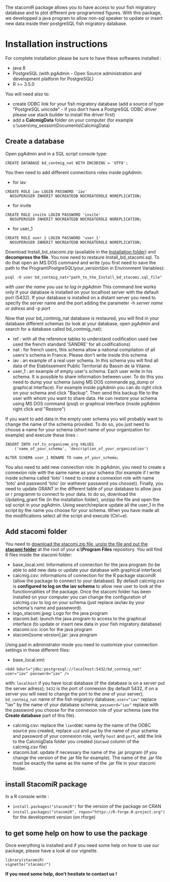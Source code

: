 The stacomiR package allows you to have access to your fish migratory database and to plot different pre-programmed figures. With this package, we developped a java program to allow non-sql speaker to update or insert new data inside their postgreSQL fish migratory database.

# Installation instructions

For complete installation please be sure to have these softwares installed :
- java 8
- PostgreSQL (with pgAdmin - Open Source administration and development platform for PostgreSQL)
- R >= 3.5.0

You will need also to:
- create ODBC link for your fish migratory database (add a source of type "PostgreSQL unicode" - if you don't have a PostgreSQL ODBC driver please use stack builder to install the driver first)
- add a **CalcmigData** folder on your computer (for example c:\users\my_session\Documents\CalcmigData)

## Create a database
Open pgAdmin and in a SQL script console type:
```
CREATE DATABASE bd_contmig_nat WITH ENCODING = 'UTF8';
```

You then need to add different connections roles inside pgAdmin:
- for iav
```
CREATE ROLE iav LOGIN PASSWORD 'iav'
  NOSUPERUSER INHERIT NOCREATEDB NOCREATEROLE NOREPLICATION;
```
- for invite
```
CREATE ROLE invite LOGIN PASSWORD 'invite'
  NOSUPERUSER INHERIT NOCREATEDB NOCREATEROLE NOREPLICATION;
```
- for user_1
```
CREATE ROLE user_1 LOGIN PASSWORD 'user_1'
  NOSUPERUSER INHERIT NOCREATEDB NOCREATEROLE NOREPLICATION;
```

Download Install_bd_stacomi.zip (available in the [Installation folder](https://github.com/MarionLegrandLogrami/stacomiR/tree/master/Installation)) and **decompress the file**.
You now need to restaure Install_bd_stacomi.sql. To do that open an MS DOS command and write (you first need to save the path to the Program\PostgreSQL\your_version\bin in Environment Variables):
```
psql -U user bd_contmig_nat<"path_to_the_Install_bd_stacomi.sql_file"
```
*with user the name you use to log in pgAdmin*
This command line works only if your database is installed on your localhost server with the default port (5432). If your database is installed on a distant server you need to specify the server name and the port adding the parameter -h *server name or adress* and -p *port*

Now that your bd_contmig_nat database is restaured, you will find in your database different schemas (to look at your database, open pgAdmin and search for a database called bd_contmig_nat):
- ref : with all the reference tables to understand codification used (we used the french standard 'SANDRE' for all codifications)
- nat : for french users, this schema allow a national compilation of all users's schema in France. Please don't write inside this schema
- iav : an example of a real user schema. In this schema you will find all data of the Etablissement Public Territorial du Bassin de la Vilaine.
- user_1 : an example of empty user's schema. Each user write in his schema. It is possible to share information between user. To do this you need to dump your schema (using MS DOS commande pg_dump or graphical interface). For example inside pgAdmin you can do right click on your schema and click "Backup". Then send this backup file to the user with whom you want to share data. He can restore your schema using MS DOS command (psql) or graphical interface (inside pgAdmin right click and "Restore")

If you want to add data in the empty user schema you will probably want to change the name of the schema provided. To do so, you just need to choose a name for your schema (short name of your organization for example) and execute these lines :

```
INSERT INTO ref.ts_organisme_org VALUES
    ('name_of_your_schema', 'description_of_your_organization')

ALTER SCHEMA user_1 RENAME TO name_of_your_schema;
```
You also need to add new connection role:
In pgAdmin, you need to create a connexion role with the same name as your schema (for example if I write inside schema called 'toto' I need to create a connexion role with name 'toto' and password 'toto' (or wathever password you choose)).
Finally, you need to update GRANT in the different table of your database to allow java or r programm to connect to your data. to do so, download the Updating_grant file (in the installation folder), unzipp the file and open the sql script in your pgAdmin. Using search/replace update all the user_1 in the script by the name you choose for your schema. When you have made all the modifications select all the script and execute (Ctrl+e).

## Add stacomi folder
You need to [download the stacomi.zip file, unzip the file and put the **stacomi folder**](https://github.com/MarionLegrandLogrami/stacomiR/tree/master/Installation) at the root of your **c:\Program Files** repository.
You will find 6 files inside the stacomi folder:
- base_local.xml: Informations of connection for the java program (to be able to add new data or update your database with graphical interface)
- calcmig.csv: informations of connection for the R package stacomiR (allow the package to connect to your database). By default calcmig.csv is **configured to log on the iav schema** to allow new user to look at the functionnalities of the package. Once the stacomi folder has been installed on your computer you can change the configuration of calcmig.csv to log on your schema (just replace iav/iav by your schema's name and passeword).
- logo_stacomi.jpeg: Logo for the java program
- stacomi.bat: launch the java program to access to the graphical interface (to update or insert new data in your fish migratory database)
- stacomi.ico: icon for the java program
- stacomi[some version].jar: java program

Using pad in administrator mode you need to customize your connection settings in these different files:
- base_local.xml: 
```
<bdd bdurl="jdbc:postgresql://localhost:5432/bd_contmig_nat" user="iav" password="iav" />
```
with: 
`localhost` if you have local database (if the database is on a server put the server adress); 
`5432` is the port of connexion (by default 5432, if on a server you will need to change the port to the one of your server); 
`bd_contmig_nat` name of the fish migratory database; 
`user="iav"` replace "iav" by the name of your database schema; 
`password="iav"` replace with the password you choose for the connexion role of your schema (see the **Create database** part of this file).
- calcmig.csv: replace the `lienODBC` name by the name of the ODBC source you created, replace `uid` and `pwd` by the name of your schema and password of your connexion role, verify `host` and `port`, add the link to the CalcmigData folder you created (`datawd` column of the calcmig.csv file)
- stacomi.bat: update if necessary the name of the .jar program (if you change the version of the .jar file for example). The name of the .jar file must be exactly the same as the name of the .jar file in your stacomi folder.

## install StacomiR package
In a R console write :
- ```install.packages("stacomiR")``` for the version of the package on CRAN
- ```install.packages("stacomiR", repos="https://R-forge.R-project.org")``` for the development version (on rforge)

## to get some help on how to use the package
Once everything is installed and if you need some help on how to use our package, please have a look at our vignette.
```
library(stacomiR)
vignette("stacomir")
```

**If you need some help, don't hesitate to contact us !**
